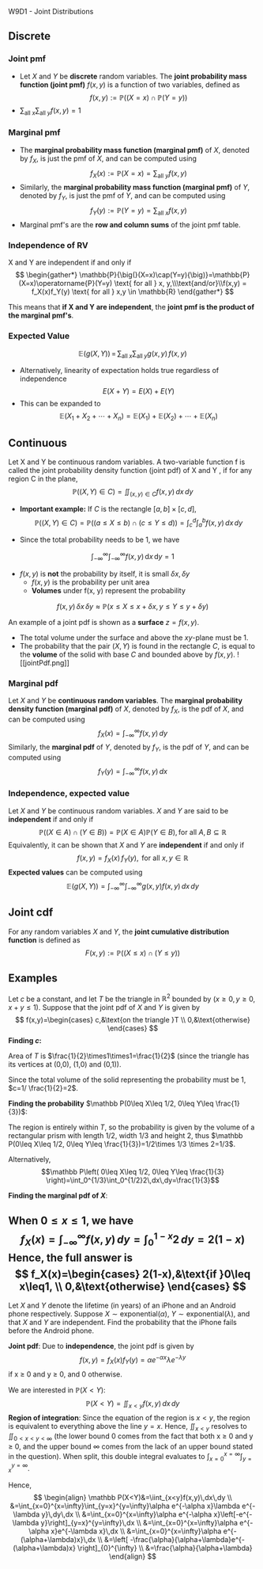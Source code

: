  W9D1 - Joint Distributions

## Discrete

### Joint pmf

- Let $X$ and $Y$ be **discrete** random variables. The **joint probability mass function (joint pmf)** $f(x,y)$ is a function of two variables, defined as
$$f(x,y):=\mathbb P((X=x)\cap \mathbb P(Y=y))$$
- $\displaystyle\sum_{\text{all }x}\sum_{\text{all }y}f(x,y)=1$

### Marginal pmf

- The **marginal probability mass function (marginal pmf)** of $X$, denoted by $f_X$, is just the pmf of $X$, and can be computed using
$$f_X(x):=\mathbb P(X=x)=\sum_{\text{all }y}f(x,y)$$
- Similarly, the **marginal probability mass function (marginal pmf)** of $Y$, denoted by $f_Y$, is just the pmf of $Y$, and can be computed using
$$f_Y(y):=\mathbb P(Y=y)=\sum_{\text{all }x}f(x,y)$$
- Marginal pmf's are the **row and column sums** of the joint pmf table.

### Independence of RV

X and Y are independent if and only if
$$
\begin{gather*}
\mathbb{P}{\big(}(X=x)\cap(Y=y){\big)}=\mathbb{P}(X=x)\operatorname{P}(Y=y) \text{ for all } x, y,\\\text{and/or}\\f(x,y) = f_X(x)f_Y(y) \text{ for all } x,y \in \mathbb{R}
\end{gather*}
$$

This means that **if X and Y are independent**, the **joint pmf is the product of the marginal pmf's**.
### Expected Value

$$
\mathbb{E}\bigl(g(X,\,Y)\bigr)\,=\,\sum_{\mathrm{all}\;x}\sum_{\mathrm{all}\;y}g(x,\,y)\,f\bigr(x,\,y\bigr)
$$

- Alternatively, linearity of expectation holds true regardless of independence
$$
E(X+Y) = E(X) + E(Y)
$$
- This can be expanded to
$$
\mathbb E(X_1+X_2+\cdots+X_n)=\mathbb E(X_1)+\mathbb E(X_2)+\cdots+\mathbb E(X_n)
$$
## Continuous

Let X and Y be continuous random variables. A two-variable function f is called the joint probability density function (joint pdf) of X and Y , if for any region C in the plane,
$$
\mathbb{P}((X, Y) \in C) = \iint_{(x,y)\in C}f(x, y) \, dx \, dy
$$
- **Important example:** If $C$ is the rectangle $[a, b] \times [c, d]$,
$$
\mathbb{P}((X, Y) \in C) =  \mathbb{P}((a \leq X \leq b) \cap (c \leq Y \leq d)) = \int^d_c \int^b_a f(x, y) \, dx \, dy
$$

- Since the total probability needs to be 1, we have

$$
\int_{-\infty}^{\infty}\int_{-\infty}^{\infty}f(x,\,y)\,\mathrm{d}x\,\mathrm{d}y=1
$$

- $f(x, y)$ is **not** the probability by itself, it is small $\delta x, \delta y$
    - $f(x, y)$ is the probability per unit area
    - **Volumes** under f(x, y) represent the probability

$$
f(x,\,y)\,\delta x\,\delta y\approx\mathbb{P}(x\leq X\leq x+\delta x,\,y\leq Y\leq y+\delta y)
$$

An example of a joint pdf is shown as a **surface** $z=f(x,y)$.
- The total volume under the surface and above the $xy$-plane must be 1.
- The probability that the pair $(X,Y)$ is found in the rectangle $C$, is equal to the **volume** of the solid with base $C$ and bounded above by $f(x,y)$.
![[jointPdf.png]]
### Marginal pdf
Let $X$ and $Y$ be **continuous random variables**. The **marginal probability density function (marginal pdf)** of $X$, denoted by $f_X$, is the pdf of $X$, and can be computed using
$$
f_X(x)=\int_{-\infty}^{\infty}f(x,y)\,dy 
$$
Similarly, the **marginal pdf** of $Y$, denoted by $f_Y$, is the pdf of $Y$, and can be computed using
$$
f_Y(y)=\int_{-\infty}^{\infty}f(x,y)\,dx
$$
### Independence, expected value
Let $X$ and $Y$ be continuous random variables. $X$ and $Y$ are said to be **independent** if and only if
$$
\mathbb P((X \in A)\cap(Y \in B))=\mathbb P(X \in A)\mathbb P(Y \in B), \text{for all } A,B\subseteq \mathbb R
$$
Equivalently, it can be shown that $X$ and $Y$ are **independent** if and only if
$$
f(x,y)=f_X(x)\,f_Y(y), \text{ for all }x,y\in \mathbb R
$$
**Expected values** can be computed using
$$
\mathbb E(g(X,Y))=\int_{-\infty}^{\infty}\int_{-\infty}^{\infty} g(x,y)f(x,y)\,dx\,dy 
$$
## Joint cdf
For any random variables $X$ and $Y$, the **joint cumulative distribution function** is defined as
$$
F(x,y):=\mathbb P((X\leq x)\cap(Y\leq y))
$$
## Examples
Let $c$ be a constant, and let $T$ be the triangle in $\mathbb R^2$ bounded by ($x \geq 0, y \geq 0$, $x+y\leq 1$). Suppose that the joint pdf of $X$ and $Y$ is given by
$$
f(x,y)=\begin{cases}
c,&\text{on the triangle }T \\
0,&\text{otherwise}
\end{cases}
$$
**Finding $c$:**

Area of $T$ is $\frac{1}{2}\times1\times1=\frac{1}{2}$ (since the triangle has its vertices at (0,0), (1,0) and (0,1)).

Since the total volume of the solid representing the probability must be 1, $c=1/ \frac{1}{2}=2$.

**Finding the probability** $\mathbb P(0\leq X\leq 1/2, 0\leq Y\leq \frac{1}{3})$:

The region is entirely within $T$, so the probability is given by the volume of a rectangular prism with length $1/2$, width $1/3$ and height $2$, thus $\mathbb P(0\leq X\leq 1/2, 0\leq Y\leq \frac{1}{3})=1/2\times 1/3 \times 2=1/3$.

Alternatively,
$$\mathbb P\left( 0\leq X\leq 1/2, 0\leq Y\leq \frac{1}{3} \right)=\int_0^{1/3}\int_0^{1/2}2\,dx\,dy=\frac{1}{3}$$

**Finding the marginal pdf of $X$**:

When $0\leq x\leq1$, we have
$$
f_X(x)=\int_{-\infty}^{\infty} f(x,y) \, dy=\int_{0}^{1-x} 2 \, dy =2(1-x) 
$$
Hence, the full answer is 
$$
f_X(x)=\begin{cases}
2(1-x),&\text{if }0\leq x\leq1, \\
0,&\text{otherwise}
\end{cases}
$$
---
Let $X$ and $Y$ denote the lifetime (in years) of an iPhone and an Android phone respectively. Suppose $X\sim \mathrm{exponential}(\alpha)$, $Y\sim \mathrm{exponential}(\lambda)$, and that $X$ and $Y$ are independent. Find the probability that the iPhone fails before the Android phone.

**Joint pdf**: Due to **independence**, the joint pdf is given by
$$
f(x,y)=f_X(x)f_Y(y)=\alpha e^{-\alpha x}\lambda e^{-\lambda y}
$$
if x ≥ 0 and y ≥ 0, and 0 otherwise.

We are interested in $\mathbb P(X<Y)$:
$$
\mathbb P(X<Y)=\iint_{x<y}f(x,y)\,dx\,dy
$$
**Region of integration**: Since the equation of the region is $x<y$, the region is equivalent to everything above the line $y=x$. Hence, $\iint_{x<y}$ resolves to $\iint_{0<x<y<\infty}$ (the lower bound 0 comes from the fact that both x ≥ 0 and y ≥ 0, and the upper bound ∞ comes from the lack of an upper bound stated in the question). When split, this double integral evaluates to $\int_{x=0}^{x=\infty}\int_{y=x}^{y=\infty}$.

Hence,
$$
\begin{align}
\mathbb P(X<Y)&=\iint_{x<y}f(x,y)\,dx\,dy \\
&=\int_{x=0}^{x=\infty}\int_{y=x}^{y=\infty}\alpha e^{-\alpha x}\lambda e^{-\lambda y}\,dy\,dx \\
&=\int_{x=0}^{x=\infty}\alpha e^{-\alpha x}\left[-e^{-\lambda y}\right]_{y=x}^{y=\infty}\,dx \\
&=\int_{x=0}^{x=\infty}\alpha e^{-\alpha x}e^{-\lambda x}\,dx \\
&=\int_{x=0}^{x=\infty}\alpha e^{-(\alpha+\lambda)x}\,dx \\
&=\left[ -\frac{\alpha}{\alpha+\lambda}e^{-(\alpha+\lambda)x} \right]_{0}^{\infty} \\
&=\frac{\alpha}{\alpha+\lambda}
\end{align}
$$
